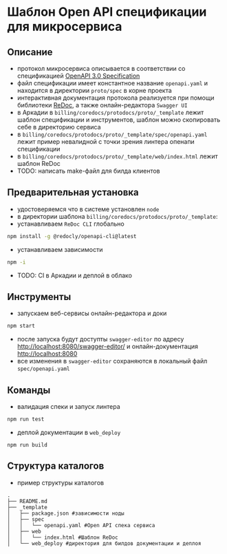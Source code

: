 # Шаблон Open API спецификации для микросервиса

## Описание

- протокол микросервиса описывается в соответствии со спецификацией [OpenAPI 3.0 Specification](https://github.com/OAI/OpenAPI-Specification/blob/main/versions/3.0.2.md)
- файл спецификации имеет константное название `openapi.yaml` и находится в директории `proto/spec` в корне проекта
- интерактивная документация протокола реализуется при помощи библиотеки [ReDoc](https://github.com/Redocly/redoc), а также онлайн-редактора `Swagger UI`
- в Аркадии в `billing/coredocs/protodocs/proto/_template` лежит шаблон спецификации и инструментов, шаблон можно скопировать себе в директорию сервиса
- в `billing/coredocs/protodocs/proto/_template/spec/openapi.yaml` лежит пример невалидной с точки зрения линтера опенапи спецификации
- в `billing/coredocs/protodocs/proto/_template/web/index.html` лежит шаблон ReDoc
- TODO: написать make-файл для билда клиентов

## Предварительная установка

- удостоверяемся что в системе установлен `node`
- в директории шаблона `billing/coredocs/protodocs/proto/_template`:
- устанавливаем `ReDoc CLI` глобально
```bash
npm install -g @redocly/openapi-cli@latest
```
- устанавливаем зависимости
```bash
npm -i
```
- TODO: CI в Аркадии и деплой в облако

## Инструменты

- запускаем веб-сервисы онлайн-редактора и доки
```bash
npm start
```
- после запуска будут доступты `swagger-editor` по адресу [http://localhost:8080/swagger-editor/](http://localhost:8080/swagger-editor/) и онлайн-документация [http://localhost:8080](http://localhost:8080)
- все изменения в `swagger-editor` сохраняются в локальный файл `spec/openapi.yaml`

## Команды

- валидация спеки и запуск линтера
```bash
npm run test
```
- деплой документации в `web_deploy`
```
npm run build
```

## Структура каталогов

- пример структуры каталогов

```
.
├── README.md
├── _template
│   ├── package.json #зависимости ноды
│   ├── spec
│   │   └── openapi.yaml #Open API спека сервиса
│   ├── web
│   │   └── index.html #Шаблон ReDoc
│   └── web_deploy #директория для билдов документации и деплоя
```
